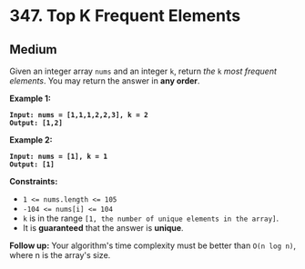 # 347. Top K Frequent Elements

## Medium



Given an integer array `nums` and an integer `k`, return _the_ `k` _most frequent elements_. You may return the answer in **any order**.

&#x20;

**Example 1:**

<pre><code><strong>Input: nums = [1,1,1,2,2,3], k = 2
</strong><strong>Output: [1,2]
</strong></code></pre>

**Example 2:**

<pre><code><strong>Input: nums = [1], k = 1
</strong><strong>Output: [1]
</strong></code></pre>

&#x20;

**Constraints:**

* `1 <= nums.length <= 105`
* `-104 <= nums[i] <= 104`
* `k` is in the range `[1, the number of unique elements in the array]`.
* It is **guaranteed** that the answer is **unique**.

&#x20;

**Follow up:** Your algorithm's time complexity must be better than `O(n log n)`, where n is the array's size.
